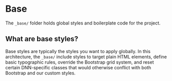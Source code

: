 # Base

The `_base/` folder holds global styles and boilerplate code for the project.

## What are base styles?

Base styles are typically the styles you want to apply globally. In this architecture, the `_base/` include styles to target plain HTML elements, define basic typographic rules, override the Bootstrap grid system, and reset certain DNN-specific classes that would otherwise conflict with both Bootstrap and our custom styles.
